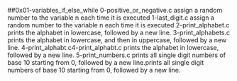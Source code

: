 ##0x01-variables_if_else_while
0-positive_or_negative.c assign a random number to the variable n each time it is executed
1-last_digit.c assign a random number to the variable n each time it is executed
2-print_alphabet.c prints the alphabet in lowercase, followed by a new line.
3-print_alphabets.c prints the alphabet in lowercase, and then in uppercase, followed by a new line. 
4-print_alphabt.c4-print_alphabt.c prints the alphabet in lowercase, followed by a new line.
5-print_numbers.c prints all single digit numbers of base 10 starting from 0, followed by a new line.prints all single digit numbers of base 10 starting from 0, followed by a new line.
